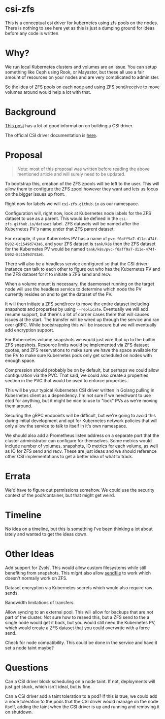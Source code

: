 # csi-zfs

This is a conceptual csi driver for kubernetes using zfs pools on the nodes.
There is nothing to see here yet as this is just a dumping ground for ideas
before any code is written.

# Why?

We run local Kubernetes clusters and volumes are an issue. You can setup
something like Ceph using Rook, or Mayastor, but these all use a fair amount
of resources on your nodes and are very complicated to administer.

So the idea of ZFS pools on each node and using ZFS send/receive to move
volumes around would help a lot with that.

# Background

[This post](https://arslan.io/2018/06/21/how-to-write-a-container-storage-interface-csi-plugin/)
has a lot of good information on building a CSI driver.

The official CSI driver documentation is
[here](https://kubernetes-csi.github.io/docs/).

# Proposal

> Note: most of this proposal was written before reading the above mentioned
article and will surely need to be updated.

To bootstrap this, creation of the ZFS zpools will be left to the user. This
will allow them to configure the ZFS zpool however they want and lets us focus
on the bigger issues up front.

Right now for labels we will `csi-zfs.github.io` as our namespace.

Configuration will, right now, look at Kubernetes node labels for the ZFS
dataset to use as a parent. This would be defined in the
`csi-zfs.github.io/dataset` label. ZFS datasets will be named after the
Kubernetes PV's name under that ZFS parent dataset.

For example, if your Kubernetes PV has a name of
`pvc-f0aff9a7-d11e-474f-b902-8c1549d743a6`, and your ZFS dataset is `tank/k8s`
then the ZFS dataset for the Kubernetes PV would be named
`tank/k8s/pvc-f0aff9a7-d11e-474f-b902-8c1549d743a6`.

There will also be a headless service configured so that the CSI driver
instance can talk to each other to figure out who has the Kubernetes PV and the
ZFS dataset for it to initiate a ZFS send and recv.

When a volume mount is necessary, the daemonset running on the target node
will use the headless service to determine which node the PV currently resides
on and to get the dataset of the PV.

It will then initiate a ZFS send/recv to move the entire dataset including
snapshots and properties by using `--replicate`. Eventually we will add resume
support, but there's a lot of corner cases there that will causes issues at the
start. The transfer will be wired up through the service and ran over gRPC.
While bootstrapping this will be insecure but we will eventually add encryption
support.

For Kubernetes volume snapshots we would just wire that up to the builtin ZFS
snapshots. Resource limits would be implemented via ZFS dataset quotas, and ZFS
reservations to make sure we have the space available for the PV to make sure
Kubernetes pods only get scheduled on nodes with enough space.

Compression should probably be on by default, but perhaps we could allow
configuration via the PVC. That said, we could also create a properties
section in the PVC that would be used to enforce properties.

This will be your typical Kubernetes CSI driver written in Golang pulling in
Kubernetes client as a dependency. I'm not sure if we need/want to use etcd for
anything, but it might be nice to use to "lock" PVs as we're moving them
around.

Securing the gRPC endpoints will be difficult, but we're going to avoid this
during initial development and opt for Kubernetes network policies that will
only allow the service to talk to itself in it's own namespace.

We should also add a Prometheus listen address on a separate port that the
cluster administrator can configure for themselves. Some metrics would include
number of volumes, snapshots, IO metrics for each volume, as well as IO for
ZFS send and recv. These are just ideas and we should reference other CSI
implementations to get a better idea of what to track.

# Errata

We'd have to figure out permissions somehow. We could use the security context
of the pod/container, but that might get weird.

# Timeline

No idea on a timeline, but this is something I've been thinking a lot about
lately and wanted to get the ideas down.

# Other Ideas

Add support for Zvols. This would allow custom filesystems while still
benefiting from snapshots. This _might_ also allow
[sendfile](https://man.freebsd.org/cgi/man.cgi?sourceid=opensearch&manpath=freebsd-release-ports&query=sendfile)
to work which doesn't normally work on ZFS.

Dataset encryption via Kubernetes secrets which would also require raw sends.

Bandwidth limitations of transfers.

Allow syncing to an external pool. This will allow for backups that are not
part of the cluster. Not sure how to reseed this, but a ZFS send to the a
single node would get it back, but you would still need the Kubernetes PV,
which would create a ZFS dataset that you could overwrite with a force send.

Check for node compatibility. This could be done in the service and have it
set a node taint maybe?

# Questions

Can a CSI driver block scheduling on a node taint. If not, deployments will
just get stuck, which isn't ideal, but is fine.

Can a CSI driver add a taint toleration to a pod? If this is true, we could add
a node toleration to the pods that the CSI driver would manage on the node
itself, adding the taint when the CSI driver is up and running and removing it
on shutdown.
